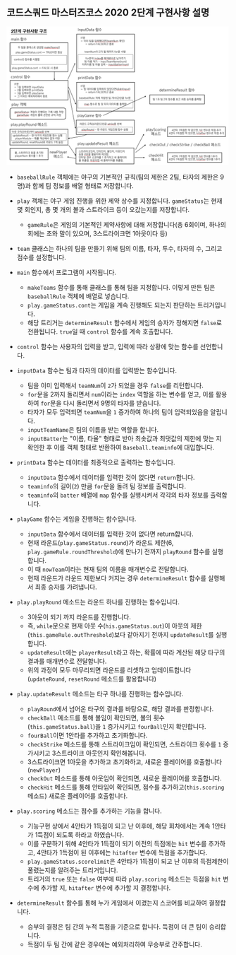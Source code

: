 ## 코드스쿼드 마스터즈코스 2020 2단계 구현사항 설명

![step2_skeleton](https://github.com/jypthemiracle/codesquad-jinhyung/blob/step-2/step2_skeleton.png)

- `baseballRule` 객체에는 야구의 기본적인 규칙(팀의 제한은 2팀, 타자의 제한은 9명)과 함께 팀 정보를 배열 형태로 저장합니다.
- `play` 객체는 야구 게임 진행을 위한 제약 상수를 지정합니다. `gameStatus`는 현재 몇 회인지, 총 몇 개의 볼과 스트라이크 등이 오갔는지를 저장합니다. 
  * `gameRule`은 게임의 기본적인 제약사항에 대해 저장합니다(총 6회이며, 하나의 회에는 초와 말이 있으며, 3스트라이크면 1아웃이다 등)
- `team` 클래스는 하나의 팀을 만들기 위해 팀의 이름, 타자, 투수, 타자의 수, 그리고 점수를 설정합니다.


- `main` 함수에서 프로그램이 시작됩니다.
  - `makeTeams` 함수를 통해 클래스를 통해 팀을 지정합니다. 이렇게 만든 팀은 `baseballRule` 객체에 배열로 넣습니다.
  - `play.gameStatus.cont`는 게임을 계속 진행해도 되는지 판단하는 트리거입니다. 
  - 해당 트리거는 `determineResult` 함수에서 게임의 승자가 정해지면 `false`로 전환됩니다. `true`일 때 `control` 함수를 계속 호출합니다.
- `control` 함수는 사용자의 입력을 받고, 입력에 따라 상황에 맞는 함수를 선언합니다.


- `inputData` 함수는 팀과 타자의 데이터를 입력받는 함수입니다.
  - 팀을 이미 입력해서 `teamNum`이 `2`가 되었을 경우 `false`를 리턴합니다.
  - `for`문을 2까지 돌리면서 `num`이라는 `index` 역할을 하는 변수를 얻고, 이를 활용하여 `for`문을 다시 돌리면서 9명의 타자를 받습니다. 
  - 타자가 모두 입력되면 `teamNum`을 `1` 증가하여 하나의 팀이 입력되었음을 알립니다.
  - `inputTeamName`은 팀의 이름을 받는 역할을 합니다. 
  - `inputBatter`는 "이름, 타율" 형태로 받아 최솟값과 최댓값의 제한에 맞는 지 확인한 후 이를 객체 형태로 반환하여 `Baseball.teaminfo`에 대입합니다.
  
  
- `printData` 함수는 데이터를 최종적으로 출력하는 함수입니다.
  - `inputData` 함수에서 데이터를 입력한 것이 없다면 `return`합니다.
  - `teaminfo`의 길이(`2`) 만큼 `for`문을 돌려 팀 정보를 출력합니다.
  - `teaminfo`의 `batter` 배열에 `map` 함수를 실행시켜서 각각의 타자 정보를 출력합니다.
  
- `playGame` 함수는 게임을 진행하는 함수입니다.
  - `inputData` 함수에서 데이터를 입력한 것이 없다면 return합니다.
  - 현재 라운드(`play.gameStatus.round`)가 라운드 제한(6, `play.gameRule.roundThreshold`)에 만나기 전까지 `playRound` 함수를 실행합니다. 
  - 이 때 `nowTeam`이라는 현재 팀의 이름을 매개변수로 전달합니다.
  - 현재 라운드가 라운드 제한보다 커지는 경우 `determineResult` 함수를 실행해서 최종 승자를 가려냅니다.
  
  
- `play.playRound` 메소드는 라운드 하나를 진행하는 함수입니다.
  - 3아웃이 되기 까지 라운드를 진행합니다. 
  - 즉, `while`문으로 현재 아웃 수(`his.gameStatus.out`)이 아웃의 제한(`this.gameRule.outThreshold`)보다 같아지기 전까지 `updateResult`를 실행합니다.
  - `updateResult`에는 `playerResult`라고 하는, 확률에 따라 계산된 해당 타구의 결과를 매개변수로 전달합니다.
  - 위의 과정이 모두 마무리되면 라운드를 리셋하고 업데이트합니다(`updateRound`, `resetRound` 메소드를 활용합니다)
  
  
- `play.updateResult` 메소드는 타구 하나를 진행하는 함수입니다.
  - `playRound`에서 넘어온 타구의 결과를 바탕으로, 해당 결과를 판정합니다.
  - `checkBall` 메소드를 통해 볼임이 확인되면, 볼의 횟수(`this.gameStatus.ball`)을 `1` 증가시키고 `fourBall`인지 확인합니다. 
  - `fourBall`이면 1안타를 추가하고 초기화합니다.
  - `checkStrike` 메소드를 통해 스트라이크임이 확인되면, 스트라이크 횟수를 `1` 증가시키고 3스트라이크 아웃인지 확인해봅니다. 
  - 3스트라이크면 1아웃을 추가하고 초기화하고, 새로운 플레이어를 호출합니다(`newPlayer`)
  - `checkOut` 메소드를 통해 아웃임이 확인되면, 새로운 플레이어를 호출합니다.
  - `checkHit` 메소드를 통해 안타임이 확인되면, 점수를 추가하고(`this.scoring` 메소드) 새로운 플레이어를 호출합니다.
 
 - `play.scoring` 메소드는 점수를 추가하는 기능을 합니다.
   - 기능구현 상에서 4안타가 1득점이 되고 난 이후에, 해당 회차에서는 계속 1안타가 1득점이 되도록 하라고 하였습니다.
   - 이를 구분하기 위해 4안타가 1득점이 되기 이전의 득점에는 `hit` 변수를 추가하고, 4안타가 1득점이 된 이후에는 `hitafter` 변수에 득점을 추가합니다.
   - `play.gameStatus.scorelimit`은 4안타가 1득점이 되고 난 이후의 득점제한이 풀렸는지를 알려주는 트리거입니다.
   - 트리거의 `true` 또는 `false` 여부에 따라 `play.scoring` 메소드는 득점을 `hit` 변수에 추가할 지, `hitafter` 변수에 추가할 지 결정합니다.
  
  
- `determineResult` 함수를 통해 누가 게임에서 이겼는지 스코어를 비교하여 결정합니다.
   - 승부의 결정은 팀 간의 누적 득점을 기준으로 합니다. 득점이 더 큰 팀이 승리합니다.
   - 득점이 두 팀 간에 같은 경우에는 예외처리하여 무승부로 간주합니다.
